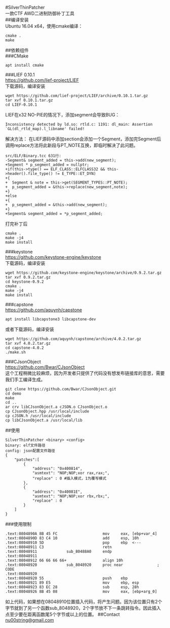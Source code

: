 #SilverThinPatcher  
一款CTF AWD二进制防御补丁工具  
##编译安装  
Ubuntu 16.04 x64，使用cmake编译：
```
cmake .
make
```
##依赖组件  
###CMake  
```
apt install cmake
```
###LIEF 0.10.1  
https://github.com/lief-project/LIEF  
下载源码，编译安装  
```
wget https://github.com/lief-project/LIEF/archive/0.10.1.tar.gz
tar xvf 0.10.1.tar.gz
cd LIEF-0.10.1
```
LIEF在x32 NO-PIE的情况下，添加segment会导致BUG：
```
Inconsistency detected by ld.so: rtld.c: 1191: dl_main: Assertion `GL(dl_rtld_map).l_libname' failed!
```
解决方法：
在LIEF源码中添加section会添加一个Segment，添加完Segment后调用replace方法将此新段与PT_NOTE互换，即临时解决了此问题。
```
src/ELF/Binary.tcc 631行:
-Segment& segment_added = this->add(new_segment);
+Segment * p_segment_added = nullptr;
+if(this->type() == ELF_CLASS::ELFCLASS32 && this->header().file_type() != E_TYPE::ET_DYN)
+{
+  Segment & note = this->get(SEGMENT_TYPES::PT_NOTE);
+  p_segment_added = &this->replace(new_segment,note);
+}
+else
+{
+  p_segment_added = &this->add(new_segment);
+}
+Segment& segment_added = *p_segment_added;
```
打完补丁后
```
cmake .
make -j4
make install
```
###keystone  
https://github.com/keystone-engine/keystone  
下载源码，编译安装
```
wget https://github.com/keystone-engine/keystone/archive/0.9.2.tar.gz
tar xvf 0.9.2.tar.gz
cd keystone-0.9.2
cmake .
make -j4
make install
```
###capstone  
https://github.com/aquynh/capstone  
```
apt install libcapstone3 libcapstone-dev
```
或者下载源码，编译安装
```
wget https://github.com/aquynh/capstone/archive/4.0.2.tar.gz
tar xvf 4.0.2.tar.gz
cd capstone-4.0.2
./make.sh
```
###CJsonObject  
https://github.com/Bwar/CJsonObject  
这个工程稍微比较麻烦，因为开发者只提供了代码没有想发布链接库的意思，需要我们手工编译生成。
```
git clone https://github.com/Bwar/CJsonObject.git
cd demo
make
cd ..
ar crv libCJsonObject.a cJSON.o CJsonObject.o
cp CJsonObject.hpp /usr/local/include
cp cJSON.h /usr/local/include
cp libCJsonObject.a /usr/local/lib
```
##使用
```
SilverThinPatcher <binary> <config>
binary: elf文件路径  
config: json配置文件路径
{
    "patches":[
        {
            "address": "0x400814",
            "asmtext": "NOP;NOP;xor rax,rax;",
            "replace" : 0 #插入模式，1为覆写模式
        },
        {
            "address": "0x40081E",
            "asmtext": "NOP;NOP;xor rbx,rbx;",
            "replace" : 0
        }
    ]
}
```
###使用限制  
```
.text:0804890A 8B 45 FC                    mov     eax, [ebp+var_4]
.text:0804890D 83 C4 10                    add     esp, 10h
.text:08048910 5D                          pop     ebp  <---
.text:08048911 C3                          retn
.text:08048911             sub_80488A0     endp
.text:08048911
.text:08048912 66 66 66 66+                align 10h
.text:08048920             sub_8048920     proc near               ; CODE 
.text:08048920
.text:08048920 55                          push    ebp
.text:08048921 89 E5                       mov     ebp, esp
.text:08048923 83 EC 28                    sub     esp, 28h
.text:08048926 8B 45 08                    mov     eax, [ebp+arg_0]
```
如上代码，如果想在08048910位置插入代码，将产生问题。因为该位置只有2个字节就到了另一个函数sub_8048920，2个字节放不下一条跳转指令。因此插入点至少要在距离函数尾5个字节或以上的位置。
##Contact
nu00string@gmail.com

